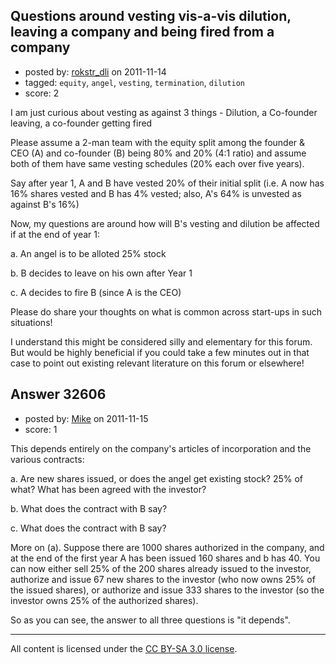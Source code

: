 ## Questions around vesting vis-a-vis dilution, leaving a company and being fired from a company

- posted by: [rokstr_dli](https://stackexchange.com/users/-1/14391-rokstr-dli) on 2011-11-14
- tagged: `equity`, `angel`, `vesting`, `termination`, `dilution`
- score: 2

I am just curious about vesting as against 3 things - Dilution, a Co-founder leaving, a co-founder getting fired

Please assume a 2-man team with the equity split among the founder & CEO (A) and co-founder (B) being 80% and 20% (4:1 ratio) and assume both of them have same vesting schedules (20% each over five years).

Say after year 1, A and B have vested 20% of their initial split (i.e. A now has 16% shares vested and B has 4% vested; also, A's 64% is unvested as against B's 16%)

Now, my questions are around how will B's vesting and dilution be affected if at the end of year 1:

a. An angel is to be alloted 25% stock

b. B decides to leave on his own after Year 1

c. A decides to fire B (since A is the CEO)

Please do share your thoughts on what is common across start-ups in such situations! 

I understand this might be considered silly and elementary for this forum. But would be highly beneficial if you could take a few minutes out in that case to point out existing relevant literature on this forum or elsewhere!


## Answer 32606

- posted by: [Mike](https://stackexchange.com/users/-1/3475-mike) on 2011-11-15
- score: 1

This depends entirely on the company's articles of incorporation and the various contracts:

  a. Are new shares issued, or does the angel get existing stock? 25% of what? What has been agreed with the investor?

  b. What does the contract with B say?

  c. What does the contract with B say?

More on (a). Suppose there are 1000 shares authorized in the company, and at the end of the first year A has been issued 160 shares and b has 40.  You can now either sell 25% of the 200 shares already issued to the investor, authorize and issue 67 new shares to the investor (who now owns 25% of the issued shares), or authorize and issue 333 shares to the investor (so the investor owns 25% of the authorized shares).

So as you can see, the answer to all three questions is "it depends". 




---

All content is licensed under the [CC BY-SA 3.0 license](https://creativecommons.org/licenses/by-sa/3.0/).
